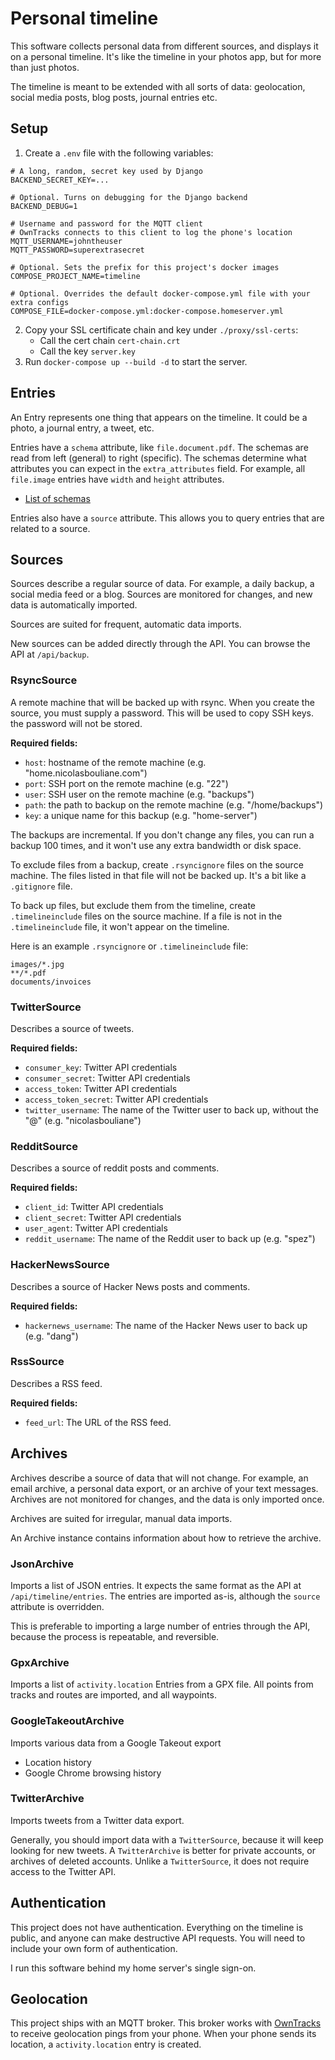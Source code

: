 # Personal timeline

This software collects personal data from different sources, and displays it on a personal timeline. It's like the timeline in your photos app, but for more than just photos.

The timeline is meant to be extended with all sorts of data: geolocation, social media posts, blog posts, journal entries etc.

## Setup

1. Create a `.env` file with the following variables:
```
# A long, random, secret key used by Django
BACKEND_SECRET_KEY=...

# Optional. Turns on debugging for the Django backend
BACKEND_DEBUG=1

# Username and password for the MQTT client
# OwnTracks connects to this client to log the phone's location
MQTT_USERNAME=johntheuser
MQTT_PASSWORD=superextrasecret

# Optional. Sets the prefix for this project's docker images
COMPOSE_PROJECT_NAME=timeline

# Optional. Overrides the default docker-compose.yml file with your extra configs
COMPOSE_FILE=docker-compose.yml:docker-compose.homeserver.yml
```

2. Copy your SSL certificate chain and key under `./proxy/ssl-certs`:
    - Call the cert chain `cert-chain.crt`
    - Call the key `server.key`
3. Run `docker-compose up --build -d` to start the server.

## Entries

An Entry represents one thing that appears on the timeline. It could be a photo, a journal entry, a tweet, etc.

Entries have a `schema` attribute, like `file.document.pdf`. The schemas are read from left (general) to right (specific). The schemas determine what attributes you can expect in the `extra_attributes` field. For example, all `file.image` entries have `width` and `height` attributes.

* [List of schemas](https://github.com/nicbou/timeline/blob/master/README.md)

Entries also have a `source` attribute. This allows you to query entries that are related to a source. 

## Sources

Sources describe a regular source of data. For example, a daily backup, a social media feed or a blog. Sources are monitored for changes, and new data is automatically imported.

Sources are suited for frequent, automatic data imports.

New sources can be added directly through the API. You can browse the API at `/api/backup`.

### RsyncSource

A remote machine that will be backed up with rsync. When you create the source, you must supply a password. This will be used to copy SSH keys. the password will not be stored.

**Required fields:**

* `host`: hostname of the remote machine (e.g. "home.nicolasbouliane.com")
* `port`: SSH port on the remote machine (e.g. "22")
* `user`: SSH user on the remote machine (e.g. "backups")
* `path`: the path to backup on the remote machine (e.g. "/home/backups")
* `key`: a unique name for this backup (e.g. "home-server")

The backups are incremental. If you don't change any files, you can run a backup 100 times, and it won't use any extra bandwidth or disk space.

To exclude files from a backup, create `.rsyncignore` files on the source machine. The files listed in that file will not be backed up. It's a bit like a `.gitignore` file.

To back up files, but exclude them from the timeline, create `.timelineinclude` files on the source machine. If a file is not in the `.timelineinclude` file, it won't appear on the timeline.

Here is an example `.rsyncignore` or `.timelineinclude` file:
```
images/*.jpg
**/*.pdf
documents/invoices
```

### TwitterSource

Describes a source of tweets.

**Required fields:**

* `consumer_key`: Twitter API credentials
* `consumer_secret`: Twitter API credentials
* `access_token`: Twitter API credentials
* `access_token_secret`: Twitter API credentials
* `twitter_username`: The name of the Twitter user to back up, without the "@" (e.g. "nicolasbouliane")

### RedditSource

Describes a source of reddit posts and comments.

**Required fields:**

* `client_id`: Twitter API credentials
* `client_secret`: Twitter API credentials
* `user_agent`: Twitter API credentials
* `reddit_username`: The name of the Reddit user to back up (e.g. "spez")

### HackerNewsSource

Describes a source of Hacker News posts and comments.

**Required fields:**

* `hackernews_username`: The name of the Hacker News user to back up (e.g. "dang")

### RssSource

Describes a RSS feed.

**Required fields:**

* `feed_url`: The URL of the RSS feed.

## Archives

Archives describe a source of data that will not change. For example, an email archive, a personal data export, or an archive of your text messages. Archives are not monitored for changes, and the data is only imported once.

Archives are suited for irregular, manual data imports.

An Archive instance contains information about how to retrieve the archive.

### JsonArchive

Imports a list of JSON entries. It expects the same format as the API at `/api/timeline/entries`. The entries are imported as-is, although the `source` attribute is overridden.

This is preferable to importing a large number of entries through the API, because the process is repeatable, and reversible.

### GpxArchive

Imports a list of `activity.location` Entries from a GPX file. All points from tracks and routes are imported, and all waypoints.

### GoogleTakeoutArchive

Imports various data from a Google Takeout export

* Location history
* Google Chrome browsing history

### TwitterArchive

Imports tweets from a Twitter data export.

Generally, you should import data with a `TwitterSource`, because it will keep looking for new tweets. A `TwitterArchive` is better for private accounts, or archives of deleted accounts. Unlike a `TwitterSource`, it does not require access to the Twitter API.

## Authentication

This project does not have authentication. Everything on the timeline is public, and anyone can make destructive API requests. You will need to include your own form of authentication.

I run this software behind my home server's single sign-on.

## Geolocation

This project ships with an MQTT broker. This broker works with [OwnTracks](https://owntracks.org/) to receive geolocation pings from your phone. When your phone sends its location, a `activity.location` entry is created.